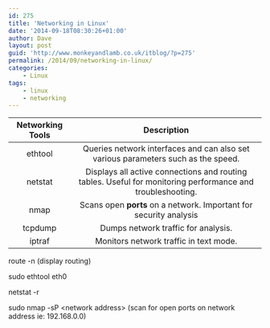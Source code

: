 ```yaml
---
id: 275
title: 'Networking in Linux'
date: '2014-09-18T08:30:26+01:00'
author: Dave
layout: post
guid: 'http://www.monkeyandlamb.co.uk/itblog/?p=275'
permalink: /2014/09/networking-in-linux/
categories:
    - Linux
tags:
    - linux
    - networking
---
```


| **Networking Tools** | **Description** |
|:-:|:-:|
| ethtool | Queries network interfaces and can also set various parameters such as the speed. |
| netstat | Displays all active connections and routing tables. Useful for monitoring performance and troubleshooting. |
| nmap | Scans open **ports** on a network. Important for security analysis |
| tcpdump | Dumps network traffic for analysis. |
| iptraf | Monitors network traffic in text mode. |

route -n (display routing)

sudo ethtool eth0

netstat -r

sudo nmap -sP &lt;network address&gt; (scan for open ports on network address ie: 192.168.0.0)